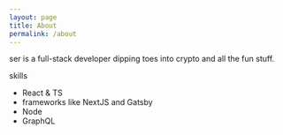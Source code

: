```yaml
---
layout: page
title: About
permalink: /about
---
```


ser is a full-stack developer dipping toes into crypto and all the fun stuff.

skills
- React & TS
- frameworks like NextJS and Gatsby
- Node
- GraphQL